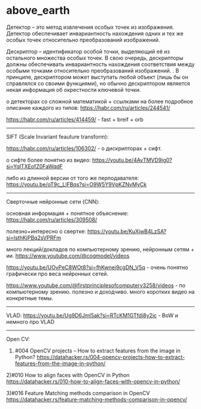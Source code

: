 # above_earth
Детектор – это метод извлечения особых точек из изображения. 
Детектор обеспечивает инвариантность нахождения одних и тех же особых точек относительно преобразований изображений.

Дескриптор – идентификатор особой точки, выделяющий её из остального множества особых точек. 
В свою очередь, дескрипторы должны обеспечивать инвариантность нахождения соответствия между особыми точками относительно преобразований изображений. . В принципе, дескриптором может выступать любой объект (лишь бы он справлялся со своими функциями), но обычно дескриптором является некая информация об окрестности ключевой точки. 

о детекторах со сложной математикой + ссылками на более подробное описание каждого из типов: https://habr.com/ru/articles/244541/ 


https://habr.com/ru/articles/414459/ - fast + breif + orb

_________________________________________________________________________________________________

SIFT (Scale Invariant feauture transform):

https://habr.com/ru/articles/106302/ - о дискрипторах + сифт.

о сифте более понятно из видео: https://youtu.be/4AvTMVD9ig0?si=YqlTXEofZ0FaWqdF 

либо из длинной версии от того же перподавателя: https://youtu.be/oT9c_LlFBqs?si=O9W5Y9VpKZNvMyCk

_________________________________________________________________________________________________

Сверточные нейронные сети (CNN):

основная информация + понятное объяснение: https://habr.com/ru/articles/309508/

полезно+интересно о свертке: https://youtu.be/KuXjwB4LzSA?si=lsthKjPBq2sVPRFm

много лекций/докладов по компьютерному зрению, нейронным сетям + ии. https://www.youtube.com/@cogmodel/videos

https://youtu.be/UOvPeC8WOt8?si=fhKwnej9cgDN_V5q - очень понятно графически про веса нейронных сетей.

https://www.youtube.com/@firstprinciplesofcomputerv3258/videos - по компьютерному зрению. полезно и доходчиво. много коротких видео на конкретные темы.

_________________________________________________________________________________________________

VLAD:
https://youtu.be/Ug9D6JmI5ak?si=RTcKM1GTfdi8y2ic -  BoW и немного про VLAD

_________________________________________________________________________________________________

Open CV:

1) #004 OpenCV projects – How to extract features from the image in Python?
https://datahacker.rs/004-opencv-projects-how-to-extract-features-from-the-image-in-python/

2)#010 How to align faces with OpenCV in Python
https://datahacker.rs/010-how-to-align-faces-with-opencv-in-python/

3)#016 Feature Matching methods comparison in OpenCV
https://datahacker.rs/feature-matching-methods-comparison-in-opencv/
